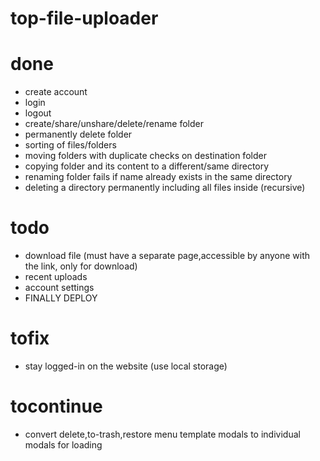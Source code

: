 # top-file-uploader

# done

- create account
- login
- logout
- create/share/unshare/delete/rename folder
- permanently delete folder
- sorting of files/folders
- moving folders with duplicate checks on destination folder
- copying folder and its content to a different/same directory
- renaming folder fails if name already exists in the same directory
- deleting a directory permanently including all files inside (recursive)

# todo

- download file (must have a separate page,accessible by anyone with the link, only for download)
- recent uploads
- account settings
- FINALLY DEPLOY

# tofix

- stay logged-in on the website (use local storage)

# tocontinue

- convert delete,to-trash,restore menu template modals to individual modals for loading
